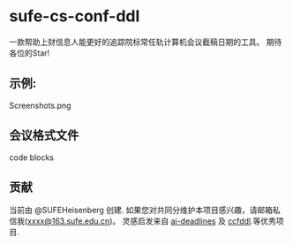 # sufe-cs-conf-ddl

一款帮助上财信息人能更好的追踪院标常任轨计算机会议截稿日期的工具。
期待各位的Star!

## 示例:

Screenshots.png

## 会议格式文件

code blocks

## 贡献

当前由 @SUFEHeisenberg 创建. 如果您对共同分维护本项目感兴趣，请邮箱私信我(xxxx@163.sufe.edu.cn)。
灵感启发来自 [ai-deadlines](https://aideadlin.es/) 及 [ccfddl](https://ccfddl.github.io/).等优秀项目.
